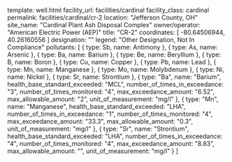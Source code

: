 template: well.html
facility_url: facilities/cardinal
facility_class: cardinal
permalink: facilities/cardinal/cr-2
location: "Jefferson County, OH"
site_name: "Cardinal Plant Ash Disposal Complex"
owner/operator: "American Electric Power (AEP)"
title: "CR-2"
coordinates: [
  -80.64506944,
  40.26160556
]
designation: ""
legend: "Other Designation, Not In Compliance"
pollutants: [
{
  type: Sb,
  name: Antimony
},
{
  type: As,
  name: Arsenic
},
{
  type: Ba,
  name: Barium
},
{
  type: Be,
  name: Beryllium
},
{
  type: B,
  name: Boron
},
{
  type: Cu,
  name: Copper
},
{
  type: Pb,
  name: Lead
},
{
  type: Mn,
  name: Manganese
},
{
  type: Mo,
  name: Molybdenum
},
{
  type: Ni,
  name: Nickel
},
{
  type: Sr,
  name: Strontium
},
{
  type: "Ba",
  name: "Barium",
  health_base_standard_exceeded: "MCL",
  number_of_times_in_exceedance: "3",
  number_of_times_monitored: "4",
  max_exceedance_amount: "6.52",
  max_allowable_amount: "2",
  unit_of_measurement: "mg/l"
  },
  {
  type: "Mn",
  name: "Manganese",
  health_base_standard_exceeded: "LHA",
  number_of_times_in_exceedance: "1",
  number_of_times_monitored: "4",
  max_exceedance_amount: "33.3",
  max_allowable_amount: "0.3",
  unit_of_measurement: "mg/l"
  },
  {
  type: "Sr",
  name: "Strontium",
  health_base_standard_exceeded: "LHA",
  number_of_times_in_exceedance: "4",
  number_of_times_monitored: "4",
  max_exceedance_amount: "8.83",
  max_allowable_amount: "",
  unit_of_measurement: "mg/l"
  }
]
